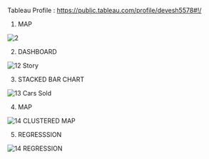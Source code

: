 Tableau Profile : https://public.tableau.com/profile/devesh5578#!/



1) MAP

![2](https://user-images.githubusercontent.com/63739986/110846341-af8d9780-82d1-11eb-84aa-7af8fc69c3c1.png)



2) DASHBOARD

![12 Story](https://user-images.githubusercontent.com/63739986/110846351-b0bec480-82d1-11eb-93a8-9c0df42b3f94.png)



3) STACKED BAR CHART

![13 Cars Sold](https://user-images.githubusercontent.com/63739986/110846353-b1575b00-82d1-11eb-8b51-6d27a97c2541.png)




4) MAP 

![14 CLUSTERED MAP](https://user-images.githubusercontent.com/63739986/110846354-b1575b00-82d1-11eb-86fe-745a6a2c28b6.png)




5) REGRESSSION

![14 REGRESSION](https://user-images.githubusercontent.com/63739986/110846357-b1eff180-82d1-11eb-8643-98c936146b40.png)
